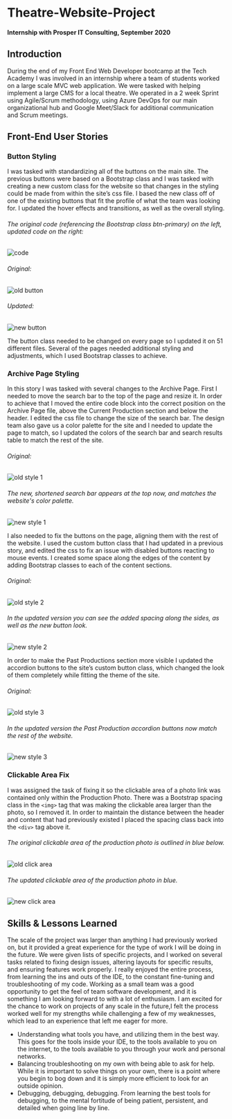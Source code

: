 # Theatre-Website-Project
#### Internship with Prosper IT Consulting, September 2020

## Introduction
During the end of my Front End Web Developer bootcamp at the Tech Academy I was involved in an internship where a team of students worked on a large scale MVC web application. We were tasked with helping implement a large CMS for a local theatre. We operated in a 2 week Sprint using Agile/Scrum methodology, using Azure DevOps for our main organizational hub and Google Meet/Slack for additional communication and Scrum meetings. 

## Front-End User Stories

### Button Styling 
I was tasked with standardizing all of the buttons on the main site. The previous buttons were based on a Bootstrap class and I was tasked with creating a new custom class for the website so that changes in the styling could be made from within the site’s css file. I based the new class off of one of the existing buttons that fit the profile of what the team was looking for. I updated the hover effects and transitions, as well as the overall styling. 

###### The original code (referencing the Bootstrap class btn-primary) on the left, updated code on the right:
![code](/images/intern_work_10.png)

###### Original:
![old button](/images/old_button.gif)

###### Updated:
![new button](/images/new_button.gif)

The button class needed to be changed on every page so I updated it on 51 different files. Several of the pages needed additional styling and adjustments, which I used Bootstrap classes to achieve. 


### Archive Page Styling
In this story I was tasked with several changes to the Archive Page. First I needed to move the search bar to the top of the page and resize it. In order to achieve that I moved the entire code block into the correct position on the Archive Page file, above the Current Production section and below the header. I edited the css file to change the size of the search bar. The design team also gave us a color palette for the site and I needed to update the page to match, so I updated the colors of the search bar and search results table to match the rest of the site.

###### Original:						   
![old style 1](/images/old_style_01.gif)

###### The new, shortened search bar appears at the top now, and matches the website's color palette.
 ![new style 1](/images/new_style_01.gif) 

I also needed to fix the buttons on the page, aligning them with the rest of the website. I used the custom button class that I had updated in a previous story, and edited the css to fix an issue with disabled buttons reacting to mouse events. I created some space along the edges of the content by adding Bootstrap classes to each of the content sections. 

###### Original:	
![old style 2](/images/old_style_02.gif)

###### In the updated version you can see the added spacing along the sides, as well as the new button look. 
![new style 2](/images/new_style_02.gif)

In order to make the Past Productions section more visible I updated the accordion buttons to the site’s custom button class, which changed the look of them completely while fitting the theme of the site. 

###### Original:
![old style 3](/images/old_style_03.gif)

###### In the updated version the Past Production accordion buttons now match the rest of the website. 
![new style 3](/images/new_style_03.gif)  

### Clickable Area Fix
I was assigned the task of fixing it so the clickable area of a photo link was contained only within the Production Photo. There was a Bootstrap spacing class in the `<img>` tag that was making the clickable area larger than the photo, so I removed it. In order to maintain the distance between the header and content that had previously existed I placed the spacing class back into the `<div>` tag above it.

###### The original clickable area of the production photo is outlined in blue below.  
![old click area](/images/old_click_area.gif)

###### The updated clickable area of the production photo in blue. 
![new click area](/images/new_click_area.gif)

## Skills & Lessons Learned
The scale of the project was larger than anything I had previously worked on, but it provided a great experience for the type of work I will be doing in the future. We were given lists of specific projects, and I worked on several tasks related to fixing design issues, altering layouts for specific results, and ensuring features work properly. I really enjoyed the entire process, from learning the ins and outs of the IDE, to the constant fine-tuning and troubleshooting of my code. Working as a small team was a good opportunity to get the feel of team software development, and it is something I am looking forward to with a lot of enthusiasm. I am excited for the chance to work on projects of any scale in the future,I felt the process worked well for my strengths while challenging a few of my weaknesses, which lead to an experience that left me eager for more. 

* Understanding what tools you have, and utilizing them in the best way. This goes for the tools inside your IDE, to the tools available to you on the internet, to the tools available to you through your work and personal networks.
* Balancing troubleshooting on my own with being able to ask for help. While it is important to solve things on your own, there is a point where you begin to bog down and it is simply more efficient to look for an outside opinion. 
* Debugging, debugging, debugging. From learning the best tools for debugging, to the mental fortitude of being patient, persistent, and detailed when going line by line. 
